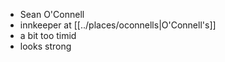- Sean O'Connell
- innkeeper at [[../places/oconnells|O'Connell's]]
- a bit too timid
- looks strong